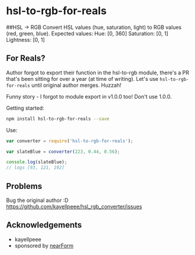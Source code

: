 # hsl-to-rgb-for-reals

##HSL -> RGB
Convert HSL values (hue, saturation, light) to RGB values (red, green, blue). 
Expected values:
Hue: [0, 360]
Saturation: [0, 1]
Lightness: [0, 1]

## For Reals?
Author forgot to export their function in the hsl-to-rgb module,
there's a PR that's been sitting for over a year (at time of writing).
Let's use `hsl-to-rgb-for-reals` until original author merges. Huzzah!

Funny story - I forgot to module export in v1.0.0 too! Don't use 1.0.0.

Getting started:

```sh
npm install hsl-to-rgb-for-reals --save
```

Use:

```js
var converter = require('hsl-to-rgb-for-reals');

var slateBlue = converter(223, 0.44, 0.56);

console.log(slateBlue);
// logs [93, 121, 192]
```


## Problems

Bug the original author :D 
<https://github.com/kayellpeee/hsl_rgb_converter/issues>

## Acknowledgements

* kayellpeee
* sponsored by [nearForm](http://nearform.com)

